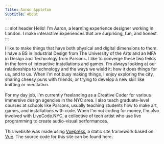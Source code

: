 ```yaml
---
Title: Aaron Appleton
Subtitle: About
---
```


::: slot header
Hello! I'm Aaron, a learning experience designer working in London. I make interactive experiences that are surprising, fun, and honest.
:::

I like to make things that have both physical and digital dimensions to them. I have a BS in Industrial Design from The University of the Arts and an MFA in Design and Technology from Parsons. I like to converge these two feilds in the form of interactive installations and games. I'm always looking at our relationships to technology and the ways we wield it: how it does things for us, and to us. When I'm not busy making things, I enjoy exploring the city, sharing cheesy puns with friends, or trying to develop a new skill like knitting or meditation.
<br><br>
For my day job, I'm currently freelancing as a Creative Coder for various immersive design agencies in the NYC area. I also teach graduate-level courses at schools like Parsons, usually teaching students how to make art, games, and installations with code. When I'm not coding for money, I'm also involved with LiveCode.NYC, a collective of tech artist who use live programming to create audio-visual performances.
<br><br>
This website was made using [Vuepress](https://vuepress.vuejs.org/), a static site framework based on [Vue](https://vuejs.org/). The source code for this site can be found here.
